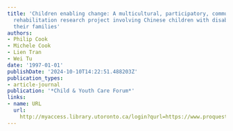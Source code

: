 ```yaml
---
title: 'Children enabling change: A multicultural, participatory, community-based
  rehabilitation research project involving Chinese children with disabilities and
  their families'
authors:
- Philip Cook
- Michele Cook
- Lien Tran
- Wei Tu
date: '1997-01-01'
publishDate: '2024-10-10T14:22:51.488203Z'
publication_types:
- article-journal
publication: '*Child & Youth Care Forum*'
links:
- name: URL
  url: 
    http://myaccess.library.utoronto.ca/login?qurl=https://www.proquest.com/docview/619207297?accountid=14771&bdid=38384&_bd=ZVKFuywd7zTyST3RzORiajQlqSU%3D
---
```

